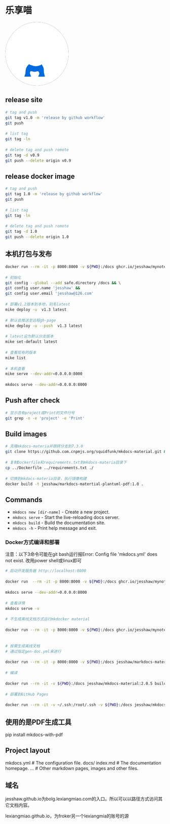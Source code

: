 # 乐享喵

<img src="docs/assets/lx.png" style="background-color: #000;clip-path: circle(50%)"/>

## release site

```bash
# tag and push
git tag v1.0 -m 'release by github workflow'
git push 

# list tag
git tag -ln

# delete tag and push remote
git tag -d v0.9
git push --delete origin v0.9
```

## release docker image

```bash
# tag and push
git tag 1.0 -m 'release by github workflow'
git push 

# list tag
git tag -ln

# delete tag and push remote
git tag -d 1.0
git push --delete origin 1.0
```

## 本机打包与发布

```bash
docker run --rm -it -p 8000:8000 -v ${PWD}:/docs ghcr.io/jesshaw/mynotes bash

# 初始化
git config --global --add safe.directory /docs && \
git config user.name 'jesshaw' && 
git config user.email 'jesshaw@126.com'

# 部署v1.2版本到本地，别名latest
mike deploy -u  v1.3 latest

# 默认会推送至远程gh-page
mike deploy -u --push  v1.3 latest

# latest设为默认分支版本
mike set-default latest

# 查看现有的版本
mike list

# 本机查看
mike serve --dev-addr=0.0.0.0:8000

mkdocs serve --dev-addr=0.0.0.0:8000
```

## Push after check

```bash
# 显示含有project或Print的文件行号
git grep -n -e 'project' -e 'Print'
```

## Build images

```bash
# 克隆mkdocs-materia并跳转分支到7.3.0
git clone https://github.com.cnpmjs.org/squidfunk/mkdocs-material.git && cd ./mkdocs-material && git checkout 7.3.0

# 复制Dockerfile和requirements.txt到mkdocs-materia目录下
cp ../Dockerfile ../requirements.txt ./

# 切换到mkdocs-materia目录，执行镜像构建
docker build -t jesshaw/markdocs-matertial-plantuml-pdf:1.0 .
```

## Commands

* `mkdocs new [dir-name]` - Create a new project.
* `mkdocs serve` - Start the live-reloading docs server.
* `mkdocs build` - Build the documentation site.
* `mkdocs -h` - Print help message and exit.

### Docker方式编译和部署

注意：以下3命令可能在git bash运行报Error: Config file 'mkdocs.yml' does not exist. 改用power shell或linux即可

```bash
# 启动开发服务器 http://localhost:8000

docker run  --rm -it -p 8000:8000 -v ${PWD}:/docs ghcr.io/jesshaw/mynotes bash

mkdocs serve --dev-addr=0.0.0.0:8000

# 查看详情
mkdocs serve -v 

# 不生成离线文档方式运行mkdocker material

docker run --rm -it -p 8000:8000 -v ${PWD}:/docs ghcr.io/jesshaw/mynotes bash -c "mkdocs serve --dev-addr=0.0.0.0:8000"


# 按需生成离线文档
# 通过指定gen-doc.yml来进行

docker run --rm -it -p 8000:8000 -v ${PWD}:/docs jesshaw/markdocs-matertial-plantuml-pdf:1.0 sh -c "ENABLE_PDF_EXPORT=1 mkdocs serve -f gen-doc.yml --dev-addr=0.0.0.0:8000"

# 编译

docker run --rm -it -v ${PWD}:/docs jesshaw/mkdocs-material:2.0.5 build

# 部署到GitHub Pages

docker run --rm -it -v ~/.ssh:/root/.ssh -v ${PWD}:/docs jesshaw/mkdocs-material:2.0.5 gh-deploy 
```

## 使用的是PDF生成工具

pip install mkdocs-with-pdf

## Project layout

mkdocs.yml    # The configuration file.
docs/
    index.md  # The documentation homepage.
    ...       # Other markdown pages, images and other files.

## 域名

jesshaw.github.io为bolg.lexiangmiao.com的入口。所以可以以路径方式访问其它文档内容。

lexiangmiao.github.io，为froker另一个lexiangmia的账号的源
